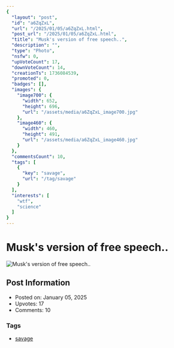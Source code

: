 ```yaml
---
{
  "layout": "post",
  "id": "a6ZqZxL",
  "url": "/2025/01/05/a6ZqZxL.html",
  "post_url": "/2025/01/05/a6ZqZxL.html",
  "title": "Musk's version of free speech..",
  "description": "",
  "type": "Photo",
  "nsfw": 0,
  "upVoteCount": 17,
  "downVoteCount": 14,
  "creationTs": 1736084539,
  "promoted": 0,
  "badges": [],
  "images": {
    "image700": {
      "width": 652,
      "height": 696,
      "url": "/assets/media/a6ZqZxL_image700.jpg"
    },
    "image460": {
      "width": 460,
      "height": 491,
      "url": "/assets/media/a6ZqZxL_image460.jpg"
    }
  },
  "commentsCount": 10,
  "tags": [
    {
      "key": "savage",
      "url": "/tag/savage"
    }
  ],
  "interests": [
    "wtf",
    "science"
  ]
}
---
```


# Musk's version of free speech..

![Musk's version of free speech..](/assets/media/a6ZqZxL_image700.jpg)

## Post Information

- Posted on: January 05, 2025
- Upvotes: 17
- Comments: 10

### Tags

- [savage](/tag/savage)

